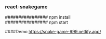 ### react-snakegame

################ npm install  
################ npm start

####Demo https://snake-game-999.netlify.app/

